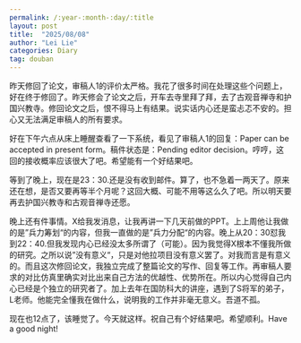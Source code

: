 ```yaml
---
permalink: /:year-:month-:day/:title
layout: post
title:  "2025/08/08"
author: "Lei Lie"
categories: Diary
tag: douban
---
```


昨天修回了论文，审稿人1的评价太严格。我花了很多时间在处理这些个问题上，好在终于修回了。昨天修会了论文之后，开车去寺里拜了拜，去了古观音禅寺和护国兴教寺。修回论文之后，恨不得马上有结果。说实话内心还是蛮忐忑不安的。担心又无法满足审稿人的所有要求。

好在下午六点从床上睡醒查看了一下系统，看见了审稿人1的回复：Paper can be accepted in present form。稿件状态是：Pending editor decision。哼哼，这回的接收概率应该很大了吧。希望能有一个好结果吧。

等到了晚上，现在是23：30.还是没有收到邮件。算了，也不急着一两天了。原来还在想，是否又要再等半个月呢？这回大概、可能不用等这么久了吧。所以明天要再去护国兴教寺和古观音禅寺还愿。

晚上还有件事情。X给我发消息，让我再讲一下几天前做的PPT。上上周他让我做的是”兵力筹划“的内容，但我一直做的是”兵力分配“的内容。晚上从20：30怼我到22：40.但我发现内心已经没太多所谓了（可能）。因为我觉得X根本不懂我所做的研究。之所以说”没有意义“，只是对他拉项目没有意义罢了。对我而言是有意义的。而且这次修回论文，我独立完成了整篇论文的写作、回复等工作。再审稿人要求的对比仿真里确实对比出来自己方法的优越性、优势所在。所以内心觉得自己内心已经是个独立的研究者了。加上去年在国防科大的讲座，遇到了S将军的弟子，L老师。他能完全懂我在做什么，说明我的工作并非毫无意义。吾道不孤。

现在也12点了，该睡觉了。今天就这样。祝自己有个好结果吧。希望顺利。Have a good night!

